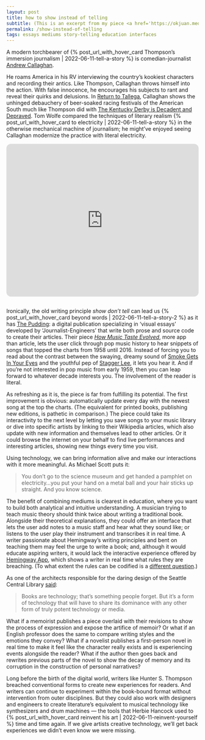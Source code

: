 ```yaml
---
layout: post
title: how to show instead of telling
subtitle: (This is an excerpt from my piece <a href='https://okjuan.medium.com/the-virtual-book-part-1-782ccd4cc360'>The Virtual Book</a>.)
permalink: /show-instead-of-telling
tags: essays mediums story-telling education interfaces
---
```


A modern torchbearer of {% post_url_with_hover_card Thompson’s immersion journalism | 2022-06-11-tell-a-story %} is comedian-journalist [Andrew Callaghan](https://www.youtube.com/channel/UC-AQKm7HUNMmxjdS371MSwg).
<!--more-->
He roams America in his RV interviewing the country’s kookiest characters and recording their antics.
Like Thompson, Callaghan throws himself into the action.
With false innocence, he encourages his subjects to rant and reveal their quirks and delusions.
In [Return to Tallega](https://youtu.be/6tuYIXi6nTQ), Callaghan shows the unhinged debauchery of beer-soaked racing festivals of the American South much like Thompson did with [The Kentucky Derby is Decadent and Depraved](https://en.wikipedia.org/wiki/The_Kentucky_Derby_Is_Decadent_and_Depraved).
Tom Wolfe compared the techniques of literary realism {% post_url_with_hover_card to electricity | 2022-06-11-tell-a-story %} in the otherwise mechanical machine of journalism; he might’ve enjoyed seeing Callaghan modernize the practice with literal electricity.

<iframe style="border-radius:12px; margin-bottom: 15px;" width="100%" height="400" src="https://www.youtube.com/embed/iq71Cb2jEIE?si=19k-GwHRoh0TPF-O" title="YouTube video player" frameborder="0" allow="accelerometer; autoplay; clipboard-write; encrypted-media; gyroscope; picture-in-picture; web-share" allowfullscreen></iframe>

Ironically, the old writing principle _show don’t tell_ can lead us {% post_url_with_hover_card beyond words | 2022-06-11-tell-a-story-2 %} as it has [The Pudding](https://pudding.cool/): a digital publication specializing in ‘visual essays’ developed by ‘Journalist-Engineers’ that write both prose and source code to create their articles.
Their piece [_How Music Taste Evolved_](https://pudding.cool/2017/03/music-history/), more app than article, lets the user click through pop music history to hear snippets of songs that topped the charts from 1958 until 2016.
Instead of forcing you to read about the contrast between the swaying, dreamy sound of [Smoke Gets In Your Eyes](https://youtu.be/57tK6aQS_H0) and the youthful pep of [Stagger Lee](https://youtu.be/FCPutYaGFlE), it lets you hear it.
And if you’re not interested in pop music from early 1959, then you can leap forward to whatever decade interests you.
The involvement of the reader is literal.

As refreshing as it is, the piece is far from fulfilling its potential.
The first improvement is obvious: automatically update every day with the newest song at the top the charts.
(The equivalent for printed books, publishing new editions, is pathetic in comparison.) The piece could take its interactivity to the next level by letting you save songs to your music library or dive into specific artists by linking to their Wikipedia articles, which also update with new information and themselves lead to other articles.
Or it could browse the internet on your behalf to find live performances and interesting articles, showing new things every time you visit.

Using technology, we can bring information alive and make our interactions with it more meaningful.
As Michael Scott puts it:

> You don’t go to the science museum and get handed a pamphlet on electricity…you put your hand on a metal ball and your hair sticks up straight.
> And you know science.

The benefit of combining mediums is clearest in education, where you want to build both analytical and intuitive understanding.
A musician trying to teach music theory should think twice about writing a traditional book.
Alongside their theoretical explanations, they could offer an interface that lets the user add notes to a music staff and hear what they sound like; or listens to the user play their instrument and transcribes it in real time.
A writer passionate about Hemingway’s writing principles and bent on teaching them may feel the urge to write a book; and, although it would educate aspiring writers, it would lack the interactive experience offered by [Hemingway App](https://hemingwayapp.com/), which shows a writer in real time what rules they are breaching.
(To what extent the rules can be codified is a [different question](https://www.litcharts.com/blog/analitics/what-makes-hemingway/).)

As one of the architects responsible for the daring design of the Seattle Central Library [said](https://youtu.be/1x0PA0Rnjho):

> Books are technology; that’s something people forget.
> But it’s a form of technology that will have to share its dominance with any other form of truly potent technology or media.

What if a memoirist publishes a piece overlaid with their revisions to show the process of expression and expose the artifice of memoir?
Or what if an English professor does the same to compare writing styles and the emotions they convey?
What if a novelist publishes a first-person novel in real time to make it feel like the character really exists and is experiencing events alongside the reader?
What if the author then goes back and rewrites previous parts of the novel to show the decay of memory and its corruption in the construction of personal narratives?

Long before the birth of the digital world, writers like Hunter S. Thompson breached conventional forms to create new experiences for readers.
And writers can continue to experiment within the book-bound format without intervention from outer disciplines.
But they could also work with designers and engineers to create literature’s equivalent to musical technology like synthesizers and drum machines — the tools that Herbie Hancock used to {% post_url_with_hover_card reinvent his art | 2022-06-11-reinvent-yourself %} time and time again.
If we give artists creative technology, we’ll get back experiences we didn’t even know we were missing.